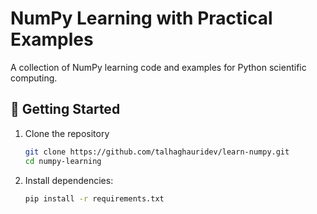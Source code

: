 # NumPy Learning with Practical Examples

A collection of NumPy learning code and examples for Python scientific computing.

## 🚀 Getting Started

1. Clone the repository
   ```bash
   git clone https://github.com/talhaghauridev/learn-numpy.git
   cd numpy-learning
   ```
2. Install dependencies:
   ```bash
   pip install -r requirements.txt
   ```